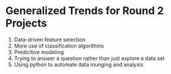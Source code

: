 # Generalized Trends for Round 2 Projects

1. Data-driven feature selection
2. More use of classification algorithms
3. Predicitive modeling
4. Trying to answer a question rather than just explore a data set
5. Using python to automate data munging and analysis